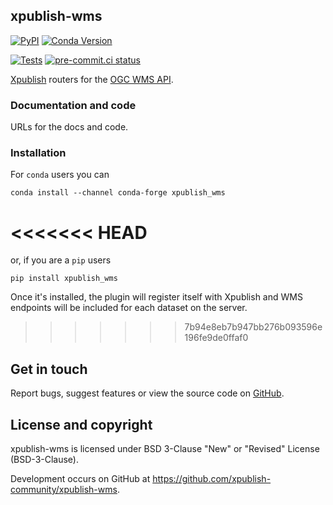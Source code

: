 ## xpublish-wms

[![PyPI](https://img.shields.io/pypi/v/xpublish-wms)](https://pypi.org/project/xpublish-wms/)
[![Conda Version](https://img.shields.io/conda/vn/conda-forge/xpublish-wms.svg)](https://anaconda.org/conda-forge/xpublish-wms)

[![Tests](https://github.com/xpublish-community/xpublish-wms/actions/workflows/tests.yml/badge.svg)](https://github.com/xpublish-community/xpublish-wms/actions/workflows/tests.yml)
[![pre-commit.ci status](https://results.pre-commit.ci/badge/github/xpublish-community/xpublish-wms/main.svg)](https://results.pre-commit.ci/latest/github/xpublish-community/xpublish-wms/main)

[Xpublish](https://xpublish.readthedocs.io/en/latest/) routers for the [OGC WMS API](https://www.ogc.org/standards/wms).

### Documentation and code

URLs for the docs and code.

### Installation

For `conda` users you can

```shell
conda install --channel conda-forge xpublish_wms
```

<<<<<<< HEAD
=======
or, if you are a `pip` users

```shell
pip install xpublish_wms
```

Once it's installed, the plugin will register itself with Xpublish and WMS endpoints will be included for each dataset on the server.

>>>>>>> 7b94e8eb7b947bb276b093596e196fe9de0ffaf0
## Get in touch

Report bugs, suggest features or view the source code on [GitHub](https://github.com/xpublish-community/xpublish-wms/issues).


## License and copyright

xpublish-wms is licensed under BSD 3-Clause "New" or "Revised" License (BSD-3-Clause).

Development occurs on GitHub at <https://github.com/xpublish-community/xpublish-wms>.
